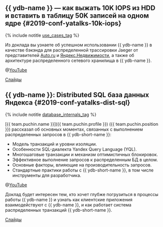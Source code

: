 ## {{ ydb-name }} — как выжать 10K IOPS из HDD и вставить в таблицу 50K записей на одном ядре {#2019-conf-yatalks-10k-iops}

{% include notitle [use_cases_tag](../../tags.md#use_cases) %}

Из доклада вы узнаете об успешном использовании {{ ydb-name }} в качестве бэкэнда для распределенной трассировки Jaeger от представителей [Auto.ru](https://auto.ru) и [Яндекс.Недвижимости](https://realty.yandex.ru/), а также об архитектуре распределенного сетевого хранилища в {{ ydb-name }}.

@[YouTube](https://www.youtube.com/watch?v=hXH_tRBxFnA&t=11318s)


[Слайды](https://storage.yandexcloud.net/ydb-public-talks/yatalks-ydb.pptx)

## {{ ydb-name }}: Distributed SQL база данных Яндекса {#2019-conf-yatalks-dist-sql}

{% include notitle [database_internals_tag](../../tags.md#database_internals) %}

[{{ team.puchin.name }}]({{ team.puchin.profile }}) ({{ team.puchin.position }}) рассказал об основных моментах, связанных с выполнением распределенных запросов в {{ ydb-short-name }}:

* Модель транзакций и уровни изоляции.
* Особенности SQL-диалекта Yandex Query Language (YQL).
* Многошаговые транзакции и механизм оптимистичных блокировок.
* Эффективное выполнение запросов к распределенным БД в целом.
* Основные факторы, влияющие на производительность запросов.
* Стандартные практики работы с {{ ydb-short-name }}, в том числе инструменты для разработчика.

@[YouTube](https://youtu.be/tzANIAbc99o?t=3012)

Доклад будет интересен тем, кто хочет глубже погрузиться в процессы работы {{ ydb-name }} и узнать как клиентские приложения взаимодействуют с {{ ydb-name }}, и как работает система распределенных транзакций {{ ydb-short-name }}.

[Слайды](https://storage.yandexcloud.net/ydb-public-talks/YdbInCloud_2.pptx)